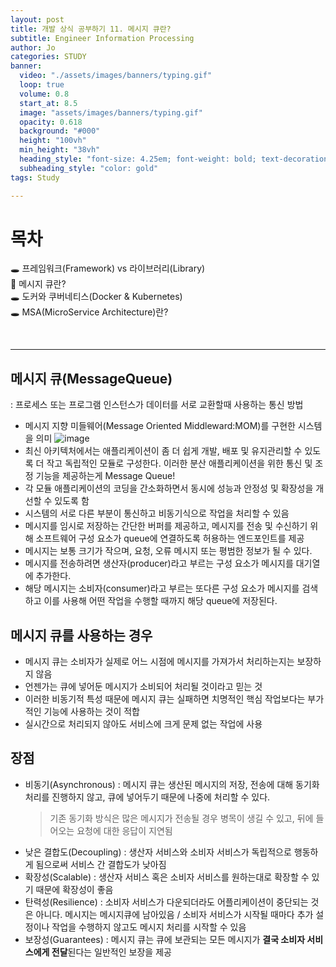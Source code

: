 ```yaml
---
layout: post
title: 개발 상식 공부하기 11. 메시지 큐란?
subtitle: Engineer Information Processing
author: Jo
categories: STUDY
banner:
  video: "./assets/images/banners/typing.gif"
  loop: true
  volume: 0.8
  start_at: 8.5
  image: "assets/images/banners/typing.gif"
  opacity: 0.618
  background: "#000"
  height: "100vh"
  min_height: "38vh"
  heading_style: "font-size: 4.25em; font-weight: bold; text-decoration: underline"
  subheading_style: "color: gold"
tags: Study

---
```


# 목차
🕳 프레임워크(Framework) vs 라이브러리(Library) <br>
📌 메시지 큐란? <br>
🕳 도커와 쿠버네티스(Docker & Kubernetes) <br>
🕳 MSA(MicroService Architecture)란? <br>

<br>
<hr>

## 메시지 큐(MessageQueue)
: 프로세스 또는 프로그램 인스턴스가 데이터를 서로 교환할때 사용하는 통신 방법
- 메시지 지향 미들웨어(Message Oriented Middleward:MOM)를 구현한 시스템을 의미
 ![image](https://github.com/CheeseYoung/Cheeseyoung.github.io/assets/132384527/31018a5f-f1f8-43ce-a2d8-bc0c160a9754)
- 최신 아키텍처에서는 애플리케이션이 좀 더 쉽게 개발, 배포 및 유지관리할 수 있도록 더 작고 독립적인 모듈로 구성한다.
  이러한 분산 애플리케이션을 위한 통신 및 조정 기능을 제공하는게 Message Queue!
- 각 모듈 애플리케이션의 코딩을 간소화하면서 동시에 성능과 안정성 및 확장성을 개선할 수 있도록 함
- 시스템의 서로 다른 부분이 통신하고 비동기식으로 작업을 처리할 수 있음
- 메시지를 임시로 저장하는 간단한 버퍼를 제공하고, 메시지를 전송 및 수신하기 위해 소프트웨어 구성 요소가 queue에 연결하도록 허용하는 엔드포인트를 제공
- 메시지는 보통 크기가 작으며, 요청, 오류 메시지 또는 평범한 정보가 될 수 있다.
- 메시지를 전송하려면 생산자(producer)라고 부르는 구성 요소가 메시지를 대기열에 추가한다.
- 해당 메시지는 소비자(consumer)라고 부르는 또다른 구성 요소가 메시지를 검색하고 이를 사용해 어떤 작업을 수행할 때까지 해당 queue에 저장된다.


## 메시지 큐를 사용하는 경우
- 메시지 큐는 소비자가 실제로 어느 시점에 메시지를 가져가서 처리하는지는 보장하지 않음
- 언젠가는 큐에 넣어둔 메시지가 소비되어 처리될 것이라고 믿는 것
- 이러한 비동기적 특성 때문에 메시지 큐는 실패하면 치명적인 핵심 작업보다는 부가적인 기능에 사용하는 것이 적합
- 실시간으로 처리되지 않아도 서비스에 크게 문제 없는 작업에 사용

## 장점
- 비동기(Asynchronous)
  : 메시지 큐는 생산된 메시지의 저장, 전송에 대해 동기화처리를 진행하지 않고, 큐에 넣어두기 때문에 나중에 처리할 수 있다.
  > 기존 동기화 방식은 많은 메시지가 전송될 경우 병목이 생길 수 있고, 뒤에 들어오는 요청에 대한 응답이 지연됨
- 낮은 결합도(Decoupling)
  : 생산자 서비스와 소비자 서비스가 독립적으로 행동하게 됨으로써 서비스 간 결합도가 낮아짐
- 확장성(Scalable)
  : 생산자 서비스 혹은 소비자 서비스를 원하는대로 확장할 수 있기 때문에 확장성이 좋음
- 탄력성(Resilience)
  : 소비자 서비스가 다운되더라도 어플리케이션이 중단되는 것은 아니다. 메시지는 메시지큐에 남아있음 /
  소비자 서비스가 시작될 때마다 추가 설정이나 작업을 수행하지 않고도 메시지 처리를 시작할 수 있음  
- 보장성(Guarantees)
  : 메시지 큐는 큐에 보관되는 모든 메시지가 <b>결국 소비자 서비스에게 전달</b>된다는 일반적인 보장을 제공
  



































